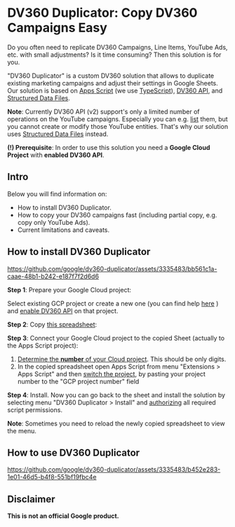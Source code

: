 # DV360 Duplicator: Copy DV360 Campaigns Easy

Do you often need to replicate DV360 Campaigns, Line Items, YouTube Ads, etc. with small 
adjustments? Is it time consuming? Then this solution is for you.

"DV360 Duplicator" is a custom DV360 solution that allows to duplicate existing
marketing campaigns and adjust their settings in Google Sheets. Our solution
is based on [Apps Script](https://developers.google.com/apps-script) 
(we use [TypeScript](https://www.typescriptlang.org/)), 
[DV360 API](https://developers.google.com/display-video/api/reference/rest/v2), 
and [Structured Data Files](https://developers.google.com/display-video/api/structured-data-file/format).

**Note**: Currently DV360 API (v2) support's only a limited number of operations 
on the YouTube campaigns. Especially you can 
e.g. [list](https://developers.google.com/display-video/api/reference/rest/v2/advertisers.youtubeAdGroups/list) them, but you cannot create or modify those YouTube entities. That's why our
solution uses
[Structured Data Files](https://developers.google.com/display-video/api/structured-data-file/format)
instead.

**(!) Prerequisite**: In order to use this solution you need a **Google Cloud Project** 
with **enabled DV360 API**.

## Intro

Below you will find information on:
* How to install DV360 Duplicator.
* How to copy your DV360 campaigns fast (including partial copy, e.g. copy only YouTube Ads).
* Current limitations and caveats.

## How to install DV360 Duplicator

https://github.com/google/dv360-duplicator/assets/3335483/bb561c1a-caae-48b1-b242-e187f7f2d6d6

**Step 1**: Prepare your Google Cloud project:

Select existing GCP project or create a new one (you can find help
[here](https://cloud.google.com/resource-manager/docs/creating-managing-projects)
) and
[enable DV360 API](https://console.cloud.google.com/start/api?id=displayvideo.googleapis.com&credential=client_key) on that project.

**Step 2**: Copy [this spreadsheet](https://docs.google.com/spreadsheets/d/1b_ygTMwEwbfUe4yd-EU1sgSh6gZpjZgIaxaY-EQC3Mw/copy?usp=sharing):

**Step 3**: Connect your Google Cloud project to the copied Sheet 
(actually to the Apps Script project):
1. [Determine the **number** of your Cloud project](https://developers.google.com/apps-script/guides/cloud-platform-projects#determine_the_id_number_of_a_standard). This should be only digits.
1. In the copied spreadsheet open Apps Script from menu "Extensions > Apps Script"
 and then [switch the project](https://developers.google.com/apps-script/guides/cloud-platform-projects#switch_to_a_different_standard), by pasting your project 
 number to the "GCP project number" field

**Step 4**: Install. Now you can go back to the sheet and install the solution by selecting 
menu "DV360 Duplicator > Install" and 
[authorizing](https://developers.google.com/apps-script/guides/services/authorization)
all required script permissions.

**Note**: Sometimes you need to reload the newly copied spreadsheet to view the menu.

## How to use DV360 Duplicator

https://github.com/google/dv360-duplicator/assets/3335483/b452e283-1e01-46d5-b4f8-551bf19fbc4e

## Disclaimer

**This is not an official Google product.**
